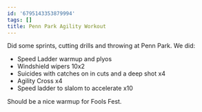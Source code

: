 ```yaml
---
id: '6795143353879994'
tags: []
title: Penn Park Agility Workout
---
```


Did some sprints, cutting drills and throwing at Penn Park. We did:

- Speed Ladder warmup and plyos
- Windshield wipers 10x2
- Suicides with catches on in cuts and a deep shot x4
- Agility Cross x4
- Speed ladder to slalom to accelerate x10

Should be a nice warmup for Fools Fest.
